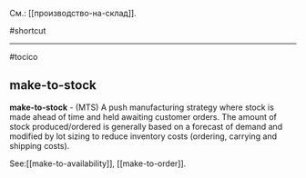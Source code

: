 См.: [[производство-на-склад]].

#shortcut




<hr/>

#tocico

## make-to-stock

<b>make-to-stock</b> - (MTS) A push manufacturing strategy where stock is made ahead of time and held awaiting customer orders.  The amount of stock produced/ordered is generally based on a forecast of demand and modified by lot sizing to reduce inventory costs (ordering, carrying and shipping costs).




See:[[make-to-availability]], [[make-to-order]].
